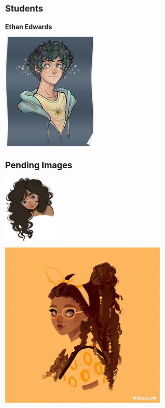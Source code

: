 <!-- TITLE: High School -->
<!-- SUBTITLE: A quick summary of High School -->

# Students
## Ethan Edwards
![C 5 Beddeecfddef 0 E 654 B 3 E 24 B 9 A 866 B 3](/uploads/silverline-high-school/c-5-beddeecfddef-0-e-654-b-3-e-24-b-9-a-866-b-3.jpg "C 5 Beddeecfddef 0 E 654 B 3 E 24 B 9 A 866 B 3")
# Pending Images
![00 D 9655 Bfc 456966 A 1 E 95 F 2 A 5 E 905 Ec 5](/uploads/silverline-high-school/00-d-9655-bfc-456966-a-1-e-95-f-2-a-5-e-905-ec-5.jpg "00 D 9655 Bfc 456966 A 1 E 95 F 2 A 5 E 905 Ec 5")

![8 B 71 C 8548 D 69 A 7 A 47 D 17310 F 419 Fa 7 B 3](/uploads/silverline-high-school/8-b-71-c-8548-d-69-a-7-a-47-d-17310-f-419-fa-7-b-3.jpg "8 B 71 C 8548 D 69 A 7 A 47 D 17310 F 419 Fa 7 B 3")